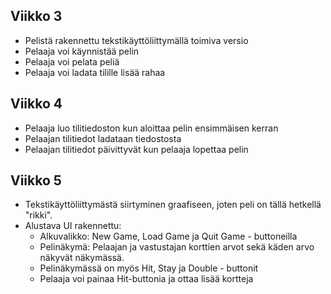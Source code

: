## Viikko 3

- Pelistä rakennettu tekstikäyttöliittymällä toimiva versio
- Pelaaja voi käynnistää pelin 
- Pelaaja voi pelata peliä
- Pelaaja voi ladata tilille lisää rahaa

## Viikko 4

- Pelaaja luo tilitiedoston kun aloittaa pelin ensimmäisen kerran
- Pelaajan tilitiedot ladataan tiedostosta
- Pelaajan tilitiedot päivittyvät kun pelaaja lopettaa pelin

## Viikko 5
- Tekstikäyttöliittymästä siirtyminen graafiseen, joten peli on tällä hetkellä "rikki".
- Alustava UI rakennettu:
    - Alkuvalikko: New Game, Load Game ja Quit Game - buttoneilla
    - Pelinäkymä: Pelaajan ja vastustajan korttien arvot sekä käden arvo näkyvät näkymässä. 
    - Pelinäkymässä on myös Hit, Stay ja Double - buttonit
    - Pelaaja voi painaa Hit-buttonia ja ottaa lisää kortteja
